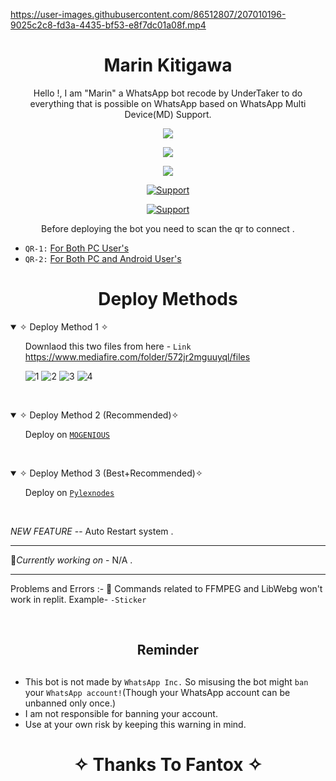 https://user-images.githubusercontent.com/86512807/207010196-9025c2c8-fd3a-4435-bf53-e8f7dc01a08f.mp4


</p>
<h1 align="center"> Marin Kitigawa
</h1>
<p align="center"> 
  Hello !, I am "Marin" a WhatsApp bot recode by UnderTaker to do everything that is possible on WhatsApp based on WhatsApp Multi Device(MD) Support.

<p align="center">
  <a href="https://github.com/AshAritra/Marin-152/fork">
    <img src="https://img.shields.io/github/forks/AshAritra/Marin-152?label=Fork&style=social">
    
   <p align="center"> 
  <a href="https://github.com/AshAritra/Marin-152/stargazers">
    <img src="https://img.shields.io/github/stars/AshAritra/Marin-152?style=social">

  <p align="center">
  <a href="https://github.com/AshAritra/Marin-152">
    <img src="https://visitor-badge.glitch.me/badge?page_id=https://github.com/AshAritra/Marin-152.visitor-badge&left_text=Total%20Repo%20Visits"> 

  <p align="CENTER">
  <a href="https://github.com/AshAritra"><img title="Support" src="https://img.shields.io/badge/Maintain-Yes-cyan.svg?style=for-the-badge&logo=xcode" /></a>
</p>
    
 
<p align="CENTER">
  <a href="https://github.com/AshAritra"><img title="Support" src="https://img.shields.io/badge/next%20Update-Every Week!-green.svg?style=for-the-badge&logo=xcode" /></a>
</p>
<p align="center"> 
  Before deploying the bot you need to scan the qr to connect . 
</p>
     
* `QR-1:` [For Both PC User's](https://replit.com/@AritraMondal4/Marin-152-QR?v=1 "QR")
* `QR-2:` [For Both PC and Android User's](https://MARIN-152-QR.aritramondal4.repl.co "QR")
    
 
    
</p>    
<h1 align="center"> Deploy Methods
</h1>
      
<details open>
    <summary>✧ Deploy Method 1 ✧</summary>
    <ul> 

Downlaod this two files from here -
```Link``` https://www.mediafire.com/folder/572jr2mguuyql/files
   
![1](https://user-images.githubusercontent.com/86512807/207250462-6ac91bea-a57e-4336-8f73-0ef239ec2ab0.PNG)
![2](https://user-images.githubusercontent.com/86512807/207250613-1acb2786-c3ec-4e8c-a4d5-8acf07520d69.PNG)
![3](https://user-images.githubusercontent.com/86512807/207261172-7789f6f0-1b66-470d-bd70-e2ed20c13dec.PNG)
![4](https://user-images.githubusercontent.com/86512807/207261197-5cce9cb5-2a78-484c-8bb2-c42f9e16e650.PNG)

<br>
    </ul>
</details>  
 
 <details open>
    <summary>✧ Deploy Method 2 (Recommended)✧</summary>
    <ul>
      
Deploy on [```MOGENIOUS```](https://undertaker5697.blogspot.com/2022/12/marin-152-mongenius-deployment.html)
 
<br>       
     </ul>
</details>  

 <details open>
    <summary>✧ Deploy Method 3 (Best+Recommended)✧</summary>
    <ul>
      
Deploy on [```Pylexnodes```](https://client.pylexnodes.net/servers/new)
 
<br>       
     </ul>
</details>      
   
*NEW FEATURE* -- Auto Restart system .

_________________________________________________

🔰*Currently working on* - N/A .

_________________________________________________
Problems and Errors :-
🚫 Commands related to FFMPEG and LibWebg won't work in replit.
    Example-  ```-Sticker```




</br> 

<h2 align="center">  Reminder
</h2>
   
## 
- This bot is not made by `WhatsApp Inc.` So misusing the bot might `ban` your `WhatsApp account!`(Though your WhatsApp account can be unbanned only once.)
- I am not responsible for banning your account.
- Use at your own risk by keeping this warning in mind.
 


<h1 align="center">
</h1>


</p>
<h1 align="center"> ✧ Thanks To Fantox ✧
</h1>
